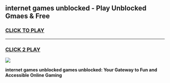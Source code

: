 
## internet games unblocked - Play Unblocked Gmaes & Free
<h3>
<a href="https://news.freeplayer.one?title=internet_games_unblocked&ref=23F">CLICK TO PLAY</a></h3>
<hr>

<h3>
<a href="https://news.freeplayer.one?title=internet_games_unblocked&ref=23F">CLICK 2 PLAY</a>
  
</h3>

<a href="https://news.freeplayer.one?title=internet_games_unblocked&ref=23F/"><img src="https://clearcache.store/games.png"></a>


**internet games unblocked games unblocked: Your Gateway to Fun and Accessible Online Gaming**
